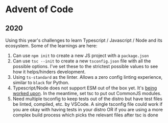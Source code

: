 # Advent of Code

## 2020

Using this year's challenges to learn Typescript / Javascript / Node and its ecosystem.
Some of the learnings are here:

1. Can use `npm init` to create a new JS project with a `package.json`
2. Can use `tsc --init` to create a new `tsconfig.json` file with all the possible options.
   I've set these to the strictest possible values to see how it helps/hinders development.
3. Using `ts-standard` as the linter. Allows a zero config linting experience, similar to `black` for Python.
4. Typescript/Node does not support ESM out of the box yet. It's [being worked upon](https://github.com/TypeStrong/ts-node/issues/1007). In the meantime, set tsc to put out CommonJS modules.
5. Need multiple tsconfig to keep tests out of the distro but have test files be linted, compiled, etc. by VSCode.
   A single tsconfig file could work if you are okay with having tests in your distro OR
   if you are using a more complex build process which picks the relevant files after tsc is done

